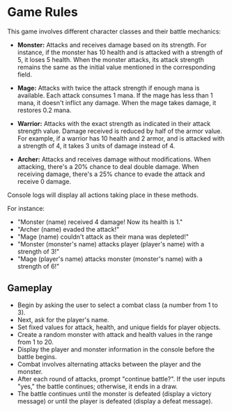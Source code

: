# Game Rules

This game involves different character classes and their battle mechanics:

- **Monster:** Attacks and receives damage based on its strength. For instance, if the monster has 10 health and is attacked with a strength of 5, it loses 5 health. When the monster attacks, its attack strength remains the same as the initial value mentioned in the corresponding field.

- **Mage:** Attacks with twice the attack strength if enough mana is available. Each attack consumes 1 mana. If the mage has less than 1 mana, it doesn't inflict any damage. When the mage takes damage, it restores 0.2 mana.

- **Warrior:** Attacks with the exact strength as indicated in their attack strength value. Damage received is reduced by half of the armor value. For example, if a warrior has 10 health and 2 armor, and is attacked with a strength of 4, it takes 3 units of damage instead of 4.

- **Archer:** Attacks and receives damage without modifications. When attacking, there's a 20% chance to deal double damage. When receiving damage, there's a 25% chance to evade the attack and receive 0 damage.

Console logs will display all actions taking place in these methods.

For instance:

- "Monster (name) received 4 damage! Now its health is 1."
- "Archer (name) evaded the attack!"
- "Mage (name) couldn't attack as their mana was depleted!"
- "Monster (monster's name) attacks player (player's name) with a strength of 3!"
- "Mage (player's name) attacks monster (monster's name) with a strength of 6!"

## Gameplay

- Begin by asking the user to select a combat class (a number from 1 to 3).
- Next, ask for the player's name.
- Set fixed values for attack, health, and unique fields for player objects.
- Create a random monster with attack and health values in the range from 1 to 20.
- Display the player and monster information in the console before the battle begins.
- Combat involves alternating attacks between the player and the monster.
- After each round of attacks, prompt "continue battle?". If the user inputs "yes," the battle continues; otherwise, it ends in a draw.
- The battle continues until the monster is defeated (display a victory message) or until the player is defeated (display a defeat message).

